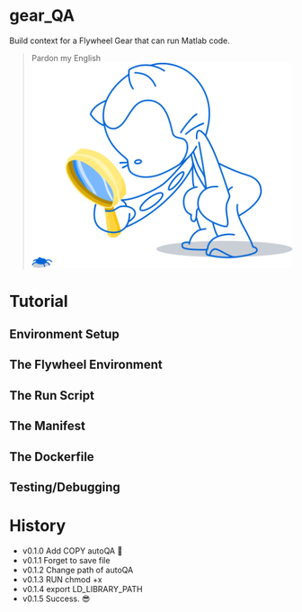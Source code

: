 # gear_QA
Build context for a Flywheel Gear that can run Matlab code.
> Pardon my English ![image](img/looking.svg)

# Tutorial
## Environment Setup
## The Flywheel Environment
## The Run Script
## The Manifest
## The Dockerfile
## Testing/Debugging

# History
  * v0.1.0 Add COPY autoQA :shit:
  * v0.1.1 Forget to save file
  * v0.1.2 Change path of autoQA
  * v0.1.3 RUN chmod +x
  * v0.1.4 export LD_LIBRARY_PATH
  * v0.1.5 Success. :sunglasses:
